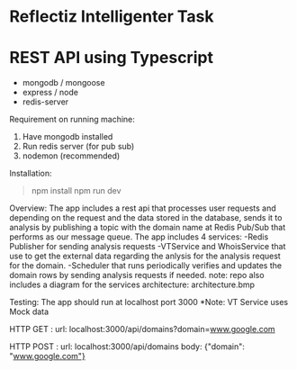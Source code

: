 # Reflectiz Intelligenter Task
# REST API using Typescript

- mongodb / mongoose
- express / node
- redis-server

Requirement on running machine:
1) Have mongodb installed
2) Run redis server (for pub sub)
3) nodemon (recommended)

Installation:
> npm install
> npm run dev

Overview:
The app includes a rest api that processes user requests and depending on the request and the data stored in the database, sends it to
analysis by publishing a topic with the domain name at Redis Pub/Sub that performs as our message queue.
The app includes 4 services:
-Redis Publisher for sending analysis requests 
-VTService and WhoisService that use to get the external data regarding the anlysis for the analysis request for the domain.
-Scheduler that runs periodically verifies and updates the domain rows by sending analysis requests if needed.
note: repo also includes a diagram for the services architecture: architecture.bmp

Testing:
The app should run at localhost port 3000
*Note: VT Service uses Mock data

HTTP GET :
url: localhost:3000/api/domains?domain=www.google.com

HTTP POST :
url: localhost:3000/api/domains
body: {"domain": "www.google.com"}